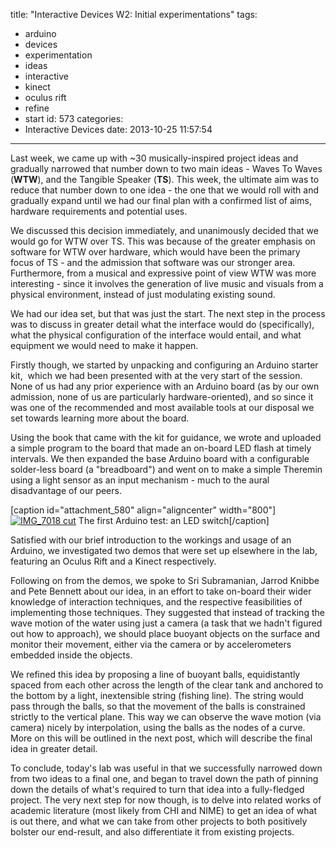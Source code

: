 title: "Interactive Devices W2: Initial experimentations"
tags:
  - arduino
  - devices
  - experimentation
  - ideas
  - interactive
  - kinect
  - oculus rift
  - refine
  - start
id: 573
categories:
  - Interactive Devices
date: 2013-10-25 11:57:54
---

Last week, we came up with ~30 musically-inspired project ideas and gradually narrowed that number down to two main ideas - Waves To Waves (**WTW**), and the Tangible Speaker (**TS**). This week, the ultimate aim was to reduce that number down to one idea - the one that we would roll with and gradually expand until we had our final plan with a confirmed list of aims, hardware requirements and potential uses.

We discussed this decision immediately, and unanimously decided that we would go for WTW over TS. This was because of the greater emphasis on software for WTW over hardware, which would have been the primary focus of TS - and the admission that software was our stronger area. Furthermore, from a musical and expressive point of view WTW was more interesting - since it involves the generation of live music and visuals from a physical environment, instead of just modulating existing sound.

We had our idea set, but that was just the start. The next step in the process was to discuss in greater detail what the interface would do (specifically), what the physical configuration of the interface would entail, and what equipment we would need to make it happen.

Firstly though, we started by unpacking and configuring an Arduino starter kit,  which we had been presented with at the very start of the session. None of us had any prior experience with an Arduino board (as by our own admission, none of us are particularly hardware-oriented), and so since it was one of the recommended and most available tools at our disposal we set towards learning more about the board.

Using the book that came with the kit for guidance, we wrote and uploaded a simple program to the board that made an on-board LED flash at timely intervals. We then expanded the base Arduino board with a configurable solder-less board (a "breadboard") and went on to make a simple Theremin using a light sensor as an input mechanism - much to the aural disadvantage of our peers.

[caption id="attachment_580" align="aligncenter" width="800"][![IMG_7018 cut](http://jh47.com/wp-content/uploads/2013/10/IMG_7018-cut.png)](http://jh47.com/wp-content/uploads/2013/10/IMG_7018-cut.png) The first Arduino test: an LED switch[/caption]

Satisfied with our brief introduction to the workings and usage of an Arduino, we investigated two demos that were set up elsewhere in the lab, featuring an Oculus Rift and a Kinect respectively.

Following on from the demos, we spoke to Sri Subramanian, Jarrod Knibbe and Pete Bennett about our idea, in an effort to take on-board their wider knowledge of interaction techniques, and the respective feasibilities of implementing those techniques. They suggested that instead of tracking the wave motion of the water using just a camera (a task that we hadn't figured out how to approach), we should place buoyant objects on the surface and monitor their movement, either via the camera or by accelerometers embedded inside the objects.

We refined this idea by proposing a line of buoyant balls, equidistantly spaced from each other across the length of the clear tank and anchored to the bottom by a light, inextensible string (fishing line). The string would pass through the balls, so that the movement of the balls is constrained strictly to the vertical plane. This way we can observe the wave motion (via camera) nicely by interpolation, using the balls as the nodes of a curve. More on this will be outlined in the next post, which will describe the final idea in greater detail.

To conclude, today's lab was useful in that we successfully narrowed down from two ideas to a final one, and began to travel down the path of pinning down the details of what's required to turn that idea into a fully-fledged project. The very next step for now though, is to delve into related works of academic literature (most likely from CHI and NIME) to get an idea of what is out there, and what we can take from other projects to both positively bolster our end-result, and also differentiate it from existing projects.